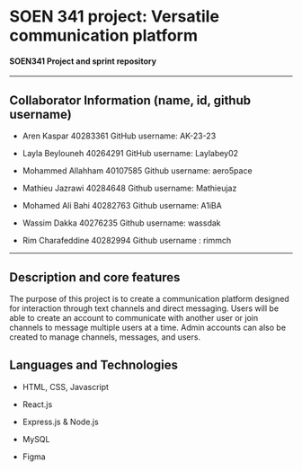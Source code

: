 # SOEN 341 project: Versatile communication platform
#### SOEN341 Project and sprint repository
---
## Collaborator Information (name, id, github username)


* Aren Kaspar
40283361
GitHub username: AK-23-23

* Layla Beylouneh
40264291
GitHub username: Laylabey02

* Mohammed Allahham
40107585
Github username: aero5pace

* Mathieu Jazrawi
40284648
Github username: Mathieujaz

* Mohamed Ali Bahi 
40282763
Github username: A1iBA

* Wassim Dakka
40276235
Github username: wassdak

* Rim Charafeddine
40282994
Github username : rimmch
---

## Description and core features

The purpose of this project is to create a communication platform designed for interaction through text channels and direct messaging. Users will be able to create an account to communicate with another user or join channels to message multiple users at a time. Admin accounts can also be created to manage channels, messages, and users.

## Languages and Technologies

* HTML, CSS, Javascript
* React.js
* Express.js & Node.js

* MySQL
* Figma

